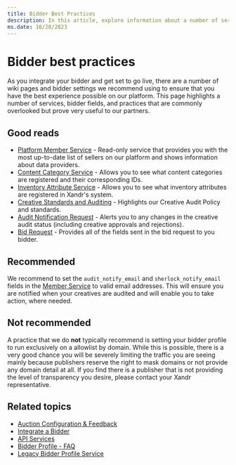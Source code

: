 ```yaml
---
title: Bidder Best Practices
description: In this article, explore information about a number of services, bidder fields, and best practices recommended for our partners.
ms.date: 10/28/2023
---
```


# Bidder best practices

As you integrate your bidder and get set to go live, there are a number of wiki pages and bidder settings we recommend using to ensure that you have the best experience possible on our platform. This page highlights a number of services, bidder fields, and practices that are commonly overlooked but prove very useful to our partners.

## Good reads

- [Platform Member Service](platform-member-service.md) - Read-only service that provides you with the most up-to-date list of sellers on
  our platform and shows information about data providers.
- [Content Category Service](content-category-service.md) - Allows you to see what content categories are registered and their corresponding IDs.
- [Inventory Attribute Service](inventory-attribute-service.md) - Allows you to see what inventory attributes are registered in Xandr's system.
- [Creative Standards and Auditing](creative-standards-and-auditing.md) - Highlights our Creative Audit Policy and standards.
- [Audit Notification Request](audit-notify-request.md) - Alerts you to any changes in the creative audit status (including creative
  approvals and rejections).
- [Bid Request](outgoing-bid-request-to-bidders.md) - Provides all of the fields sent in the bid request to you bidder.

## Recommended

We recommend to set the `audit_notify_email` and `sherlock_notify_email` fields in the [Member Service](member-service.md) to valid email
addresses. This will ensure you are notified when your creatives are audited and will enable you to take action, where needed.

## Not recommended

A practice that we do **not** typically recommend is setting your bidder profile to run exclusively on a allowlist by domain. While this is possible, there is a very good chance you will be severely limiting the traffic you are seeing mainly because publishers reserve the right to mask domains or not provide any domain detail at all. If you find there is a publisher that is not providing the level of transparency you desire, please contact your Xandr representative.

## Related topics

- [Auction Configuration & Feedback](auction-configuration---feedback.md)
- [Integrate a Bidder](integrate-a-bidder.md)
- [API Services](api-services.md)
- [Bidder Profile - FAQ](bidder-profile---faq.md)
- [Legacy Bidder Profile Service](legacy-bidder-profile-service.md)
